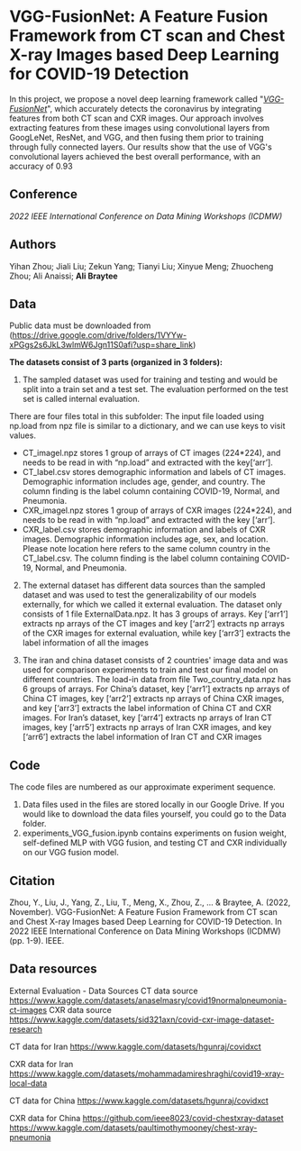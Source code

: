 # **VGG-FusionNet: A Feature Fusion Framework from CT scan and Chest X-ray Images based Deep Learning for COVID-19 Detection**

In this project, we propose a novel deep learning framework called "[*VGG-FusionNet*](https://ieeexplore.ieee.org/abstract/document/10031251)", which accurately detects the coronavirus by integrating features from both CT scan and CXR images. Our approach involves extracting features from these images using convolutional layers from GoogLeNet, ResNet, and VGG, and then fusing them prior to training through fully connected layers. Our results show that the use of VGG's convolutional layers achieved the best overall performance, with an accuracy of 0.93


## Conference

*2022 IEEE International Conference on Data Mining Workshops (ICDMW)*

## Authors

Yihan Zhou; Jiali Liu; Zekun Yang; Tianyi Liu; Xinyue Meng; Zhuocheng Zhou; Ali Anaissi; **Ali Braytee**

## Data
Public data must be downloaded from (https://drive.google.com/drive/folders/1VYYw-xPGgs2s6JkL3wlmW6Jgn11S0afi?usp=share_link)

**The datasets consist of 3 parts (organized in 3 folders):**

1. The sampled dataset was used for training and testing and would be split into a train set and a test set. The evaluation performed on the test set is called internal evaluation.

There are four files total in this subfolder:
The input file loaded using np.load from npz file is similar to a dictionary, and we can use keys to visit values.
 - CT_imagel.npz stores 1 group of arrays of CT images (224*224), and needs to be read in with “np.load” and extracted with the key[‘arr’].
 - CT_label.csv stores demographic information and labels of CT images. Demographic information includes age, gender, and country. The column finding is the label column containing COVID-19, Normal, and Pneumonia.
  - CXR_imagel.npz stores 1 group of arrays of CXR images (224*224), and needs to be read in with “np.load” and extracted with the key [‘arr’].
   - CXR_label.csv stores demographic information and labels of CXR images. Demographic information includes age, sex, and  location. Please note location here refers to the same column country
   in the CT_label.csv. The column finding is the label column containing COVID-19, Normal, and Pneumonia.
2. The external dataset has different data sources than the sampled dataset and was used to test the generalizability of our models externally, for which we called it external evaluation. The dataset only consists of 1 file ExternalData.npz. It has 3 groups of arrays. Key [‘arr1’] extracts np arrays of the CT images and key [‘arr2’] extracts np arrays of the CXR images for external evaluation, while key [‘arr3’] extracts the label information of all the images

3. The iran and china dataset consists of 2 countries' image data and was used for comparison experiments to  train and test our final model on different countries. The load-in data from file Two_country_data.npz has 6 groups of arrays. For China’s dataset, key [‘arr1’] extracts np arrays of China CT images, key [‘arr2’] extracts np arrays of China CXR images, and key [‘arr3’] extracts the label information of China CT and CXR images. For Iran’s dataset, key [‘arr4’] extracts np arrays of Iran CT images, key [‘arr5’] extracts np arrays of Iran CXR images, and  key [‘arr6’] extracts the label information of Iran CT and CXR images

## Code
The code files are numbered as our approximate experiment sequence.
1. Data files used in the files are stored locally in our Google Drive. If you would like to download the data files yourself, you could go to the Data folder.
2. experiments_VGG_fusion.ipynb contains experiments on fusion weight, self-defined MLP with VGG fusion, and testing CT and CXR individually on our VGG fusion model.

## Citation

Zhou, Y., Liu, J., Yang, Z., Liu, T., Meng, X., Zhou, Z., ... & Braytee, A. (2022, November). VGG-FusionNet: A Feature Fusion Framework from CT scan and Chest X-ray Images based Deep Learning for COVID-19 Detection. In 2022 IEEE International Conference on Data Mining Workshops (ICDMW) (pp. 1-9). IEEE.

## Data resources
External Evaluation - Data Sources
CT data source
https://www.kaggle.com/datasets/anaselmasry/covid19normalpneumonia-ct-images
CXR data source
https://www.kaggle.com/datasets/sid321axn/covid-cxr-image-dataset-research


CT data for Iran
https://www.kaggle.com/datasets/hgunraj/covidxct

CXR data for Iran
https://www.kaggle.com/datasets/mohammadamireshraghi/covid19-xray-local-data

CT data for China 
https://www.kaggle.com/datasets/hgunraj/covidxct

CXR data for China
https://github.com/ieee8023/covid-chestxray-dataset
https://www.kaggle.com/datasets/paultimothymooney/chest-xray-pneumonia
